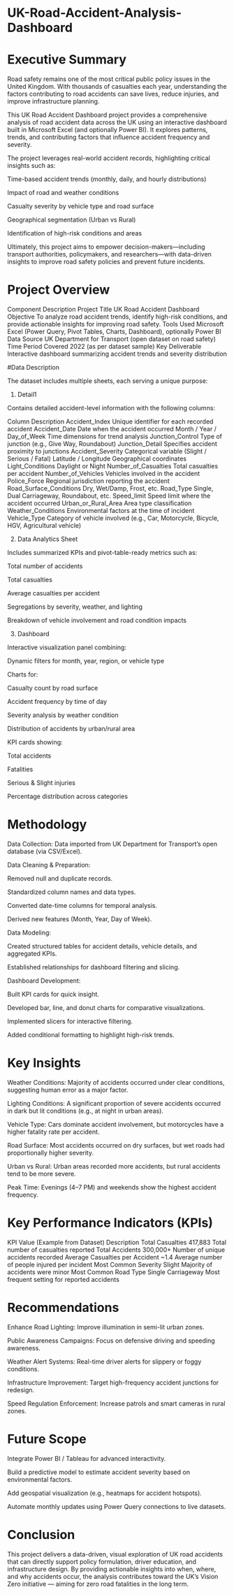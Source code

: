 # UK-Road-Accident-Analysis-Dashboard
# Executive Summary

Road safety remains one of the most critical public policy issues in the United Kingdom. With thousands of casualties each year, understanding the factors contributing to road accidents can save lives, reduce injuries, and improve infrastructure planning.

This UK Road Accident Dashboard project provides a comprehensive analysis of road accident data across the UK using an interactive dashboard built in Microsoft Excel (and optionally Power BI). It explores patterns, trends, and contributing factors that influence accident frequency and severity.

The project leverages real-world accident records, highlighting critical insights such as:

Time-based accident trends (monthly, daily, and hourly distributions)

Impact of road and weather conditions

Casualty severity by vehicle type and road surface

Geographical segmentation (Urban vs Rural)

Identification of high-risk conditions and areas

Ultimately, this project aims to empower decision-makers—including transport authorities, policymakers, and researchers—with data-driven insights to improve road safety policies and prevent future incidents.

# Project Overview
Component	Description
Project Title	UK Road Accident Dashboard
Objective	To analyze road accident trends, identify high-risk conditions, and provide actionable insights for improving road safety.
Tools Used	Microsoft Excel (Power Query, Pivot Tables, Charts, Dashboard), optionally Power BI
Data Source	UK Department for Transport (open dataset on road safety)
Time Period Covered	2022 (as per dataset sample)
Key Deliverable	Interactive dashboard summarizing accident trends and severity distribution

 #Data Description

The dataset includes multiple sheets, each serving a unique purpose:

1. Detail1

Contains detailed accident-level information with the following columns:

Column	Description
Accident_Index	Unique identifier for each recorded accident
Accident_Date	Date when the accident occurred
Month / Year / Day_of_Week	Time dimensions for trend analysis
Junction_Control	Type of junction (e.g., Give Way, Roundabout)
Junction_Detail	Specifies accident proximity to junctions
Accident_Severity	Categorical variable (Slight / Serious / Fatal)
Latitude / Longitude	Geographical coordinates
Light_Conditions	Daylight or Night
Number_of_Casualties	Total casualties per accident
Number_of_Vehicles	Vehicles involved in the accident
Police_Force	Regional jurisdiction reporting the accident
Road_Surface_Conditions	Dry, Wet/Damp, Frost, etc.
Road_Type	Single, Dual Carriageway, Roundabout, etc.
Speed_limit	Speed limit where the accident occurred
Urban_or_Rural_Area	Area type classification
Weather_Conditions	Environmental factors at the time of incident
Vehicle_Type	Category of vehicle involved (e.g., Car, Motorcycle, Bicycle, HGV, Agricultural vehicle)

2. Data Analytics Sheet

Includes summarized KPIs and pivot-table-ready metrics such as:

Total number of accidents

Total casualties

Average casualties per accident

Segregations by severity, weather, and lighting

Breakdown of vehicle involvement and road condition impacts

3. Dashboard

Interactive visualization panel combining:

Dynamic filters for month, year, region, or vehicle type

Charts for:

Casualty count by road surface

Accident frequency by time of day

Severity analysis by weather condition

Distribution of accidents by urban/rural area

KPI cards showing:

Total accidents

Fatalities

Serious & Slight injuries

Percentage distribution across categories

# Methodology

Data Collection:
Data imported from UK Department for Transport’s open database (via CSV/Excel).

Data Cleaning & Preparation:

Removed null and duplicate records.

Standardized column names and data types.

Converted date-time columns for temporal analysis.

Derived new features (Month, Year, Day of Week).

Data Modeling:

Created structured tables for accident details, vehicle details, and aggregated KPIs.

Established relationships for dashboard filtering and slicing.

Dashboard Development:

Built KPI cards for quick insight.

Developed bar, line, and donut charts for comparative visualizations.

Implemented slicers for interactive filtering.

Added conditional formatting to highlight high-risk trends.

# Key Insights

Weather Conditions: Majority of accidents occurred under clear conditions, suggesting human error as a major factor.

Lighting Conditions: A significant proportion of severe accidents occurred in dark but lit conditions (e.g., at night in urban areas).

Vehicle Type: Cars dominate accident involvement, but motorcycles have a higher fatality rate per accident.

Road Surface: Most accidents occurred on dry surfaces, but wet roads had proportionally higher severity.

Urban vs Rural: Urban areas recorded more accidents, but rural accidents tend to be more severe.

Peak Time: Evenings (4–7 PM) and weekends show the highest accident frequency.

# Key Performance Indicators (KPIs)
KPI	Value (Example from Dataset)	Description
Total Casualties	417,883	Total number of casualties reported
Total Accidents	300,000+	Number of unique accidents recorded
Average Casualties per Accident	~1.4	Average number of people injured per incident
Most Common Severity	Slight	Majority of accidents were minor
Most Common Road Type	Single Carriageway	Most frequent setting for reported accidents

# Recommendations

Enhance Road Lighting: Improve illumination in semi-lit urban zones.

Public Awareness Campaigns: Focus on defensive driving and speeding awareness.

Weather Alert Systems: Real-time driver alerts for slippery or foggy conditions.

Infrastructure Improvement: Target high-frequency accident junctions for redesign.

Speed Regulation Enforcement: Increase patrols and smart cameras in rural zones.

# Future Scope

Integrate Power BI / Tableau for advanced interactivity.

Build a predictive model to estimate accident severity based on environmental factors.

Add geospatial visualization (e.g., heatmaps for accident hotspots).

Automate monthly updates using Power Query connections to live datasets.



# Conclusion

This project delivers a data-driven, visual exploration of UK road accidents that can directly support policy formulation, driver education, and infrastructure design.
By providing actionable insights into when, where, and why accidents occur, the analysis contributes toward the UK’s Vision Zero initiative — aiming for zero road fatalities in the long term.
